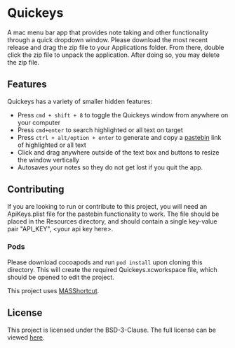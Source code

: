 # Quickeys
A mac menu bar app that provides note taking and other functionality through a quick dropdown window. Please download the most recent release and drag the zip file to your Applications folder. From there, double click the zip file to unpack the application. After doing so, you may delete the zip file.

## Features
Quickeys has a variety of smaller hidden features:

* Press `cmd + shift + 8` to toggle the Quickeys window from anywhere on your computer
* Press `cmd+enter` to search highlighted or all text on target
* Press `ctrl + alt/option + enter` to generate and copy a [pastebin](http://pastebin.com/) link of highlighted or all text
* Click and drag anywhere outside of the text box and buttons to resize the window vertically
* Autosaves your notes so they do not get lost if you quit the app.

## Contributing
If you are looking to run or contribute to this project, you will need an ApiKeys.plist file for the pastebin functionality to work. The file should be placed in the Resources directory, and should contain a single key-value pair "API\_KEY", \<your api key here\>.

### Pods
Please download cocoapods and run `pod install` upon cloning this directory. This will create the required Quickeys.xcworkspace file, which should be opened to edit the project.

This project uses [MASShortcut](https://github.com/shpakovski/MASShortcut).

## License
This project is licensed under the BSD-3-Clause.
The full license can be viewed [here](LICENSE).
